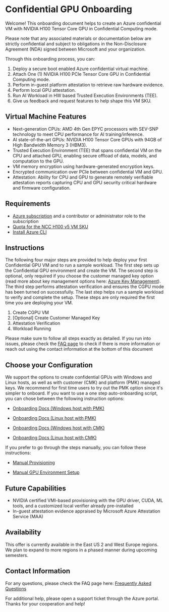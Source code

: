 # Confidential GPU Onboarding 

Welcome! This onboarding document helps to create an Azure confidential VM with NVIDIA H100 Tensor Core GPU in Confidential Computing mode.  

Please note that any associated materials or documentation below are strictly confidential and subject to obligations in the Non-Disclosure Agreement (NDA) signed between Microsoft and your organization. 

Through this onboarding process, you can:
1. Deploy a secure boot enabled Azure confidential virtual machine. 
2. Attach One (1) NVIDIA H100 PCIe Tensor Core GPU in Confidential Computing mode.
3. Perform in-guest platform attestation to retrieve raw hardware evidence.
4. Perform local GPU attestation.
5. Run AI Workload in HW based Trusted Execution Environments (TEE).
6. Give us feedback and request features to help shape this VM SKU. 

## Virtual Machine Features 

- Next-generation CPUs: AMD 4th Gen EPYC processors with SEV-SNP technology to meet CPU performance for AI training/inference.
- AI state-of-the-art GPUs: NVIDIA H100 Tensor Core GPUs with 94GB of High Bandwidth Memory 3 (HBM3).
- Trusted Execution Environment (TEE) that spans confidential VM on the CPU and attached GPU, enabling secure offload of data, models, and computation to the GPU.
- VM memory encryption using hardware-generated encryption keys.
- Encrypted communication over PCIe between confidential VM and GPU.
- Attestation: Ability for CPU and GPU to generate remotely verifiable attestation reports capturing CPU and GPU security critical hardware and firmware configuration. 

## Requirements 

- [Azure subscription](https://learn.microsoft.com/en-us/azure/cost-management-billing/manage/create-subscription) and a contributor or administrator role to the subscription
- [Quota for the NCC H100 v5 VM SKU](Frequently-Asked-Questions.md#q-how-can-i-get-quota-for-creating-an-ncc-cgpu-vm)
- [Install Azure CLI](https://learn.microsoft.com/en-us/cli/azure/install-azure-cli)

## Instructions

The following four major steps are provided to help deploy your first Confidential GPU VM and to run a sample workload. The first step sets up the Confidential GPU environment and create the VM. The second step is optional, only required if you choose the customer managed key option (read more about key management options here: [Azure Key Management](https://learn.microsoft.com/en-us/azure/security/fundamentals/key-management)). The third step performs attestation verification and ensures the CGPU mode has been turned on successfully. The last step helps run a sample workload to verify and complete the setup. These steps are only required the first time you are deploying your VM.

1. Create CGPU VM
2. [Optional] Create Customer Managed Key
4. Attestation Verification
5. Workload Running

Please make sure to follow all steps exactly as detailed. If you run into issues, please check the [FAQ page](Frequently-Asked-Questions.md) to check if there is more information or reach out using the contact information at the bottom of this document

## Choose your Configuration 

We support the options to create confidential GPUs with Windows and Linux hosts, as well as with customer (CMK) and platform (PMK) managed keys. We recommend for first time users to try out the PMK option since it's simpler to onboard. If you want to use a one step auto-onboarding script, you can chose between the following instruction options:

- [Onboarding Docs (Windows host with PMK)](Confidential-GPU-H100-Onboarding-(PMK-for-Windows).md)

- [Onboarding Docs (Linux host with PMK)](Confidential-GPU-H100-Onboarding-(PMK-for-Linux).md)

- [Onboarding Docs (Windows host with CMK)](Confidential-GPU-H100-Onboarding-(CMK-for-Windows).md)

- [Onboarding Docs (Linux host with CMK)](Confidential-GPU-H100-Onboarding-(CMK-for-Linux).md)


If you prefer to go through the steps manually, you can follow these instructions:

- [Manual Provisioning](https://github.com/Azure/az-cgpu-onboarding/blob/main/Confidential-GPU-H100-Manual-Installation-(PMK-for-Windows).md)

- [Manual GPU Environment Setup](https://github.com/Azure/az-cgpu-onboarding/blob/main/Confidential-GPU-H100-Manual-Installation-(PMK-for-Windows).md#upload-package)

## Future Capabilities  

- NVIDIA certified VMI-based provisioning with the GPU driver, CUDA, ML tools, and a customized local verifier already pre-installed
- In-guest attestation evidence appraised by Microsoft Azure Attestation Service (MAA)

## Availability

This offer is currently available in the East US 2 and West Europe regions. We plan to expand to more regions in a phased manner during upcoming semesters.

## Contact Information

For any questions, please check the FAQ page here: [Frequently Asked Questions](Frequently-Asked-Questions.md)

For additional help, please open a support ticket through the Azure portal. Thanks for your cooperation and help!
